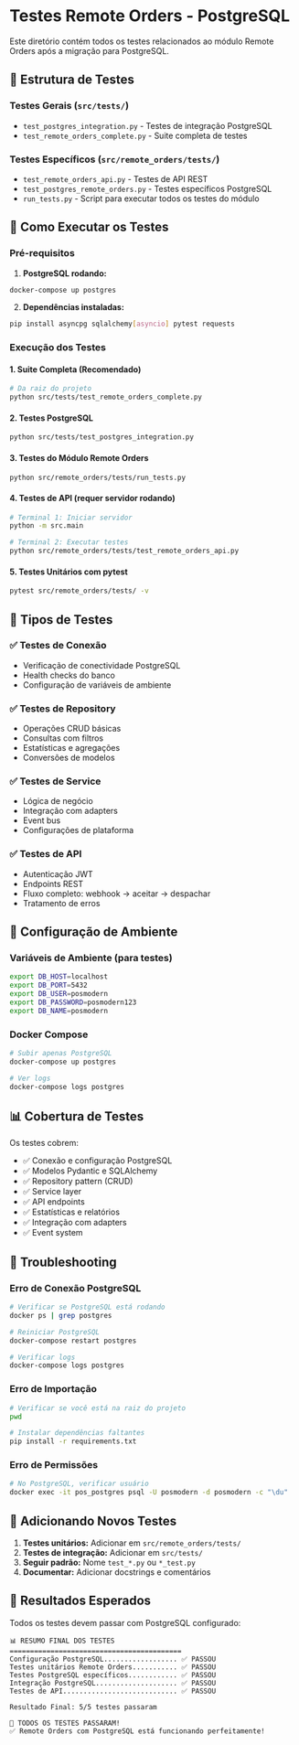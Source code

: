 # Testes Remote Orders - PostgreSQL

Este diretório contém todos os testes relacionados ao módulo Remote Orders após a migração para PostgreSQL.

## 📁 Estrutura de Testes

### Testes Gerais (`src/tests/`)
- `test_postgres_integration.py` - Testes de integração PostgreSQL
- `test_remote_orders_complete.py` - Suite completa de testes

### Testes Específicos (`src/remote_orders/tests/`)
- `test_remote_orders_api.py` - Testes de API REST
- `test_postgres_remote_orders.py` - Testes específicos PostgreSQL
- `run_tests.py` - Script para executar todos os testes do módulo

## 🚀 Como Executar os Testes

### Pré-requisitos

1. **PostgreSQL rodando:**
```bash
docker-compose up postgres
```

2. **Dependências instaladas:**
```bash
pip install asyncpg sqlalchemy[asyncio] pytest requests
```

### Execução dos Testes

#### 1. Suite Completa (Recomendado)
```bash
# Da raiz do projeto
python src/tests/test_remote_orders_complete.py
```

#### 2. Testes PostgreSQL
```bash
python src/tests/test_postgres_integration.py
```

#### 3. Testes do Módulo Remote Orders
```bash
python src/remote_orders/tests/run_tests.py
```

#### 4. Testes de API (requer servidor rodando)
```bash
# Terminal 1: Iniciar servidor
python -m src.main

# Terminal 2: Executar testes
python src/remote_orders/tests/test_remote_orders_api.py
```

#### 5. Testes Unitários com pytest
```bash
pytest src/remote_orders/tests/ -v
```

## 🧪 Tipos de Testes

### ✅ Testes de Conexão
- Verificação de conectividade PostgreSQL
- Health checks do banco
- Configuração de variáveis de ambiente

### ✅ Testes de Repository
- Operações CRUD básicas
- Consultas com filtros
- Estatísticas e agregações
- Conversões de modelos

### ✅ Testes de Service
- Lógica de negócio
- Integração com adapters
- Event bus
- Configurações de plataforma

### ✅ Testes de API
- Autenticação JWT
- Endpoints REST
- Fluxo completo: webhook → aceitar → despachar
- Tratamento de erros

## 🔧 Configuração de Ambiente

### Variáveis de Ambiente (para testes)
```bash
export DB_HOST=localhost
export DB_PORT=5432
export DB_USER=posmodern
export DB_PASSWORD=posmodern123
export DB_NAME=posmodern
```

### Docker Compose
```bash
# Subir apenas PostgreSQL
docker-compose up postgres

# Ver logs
docker-compose logs postgres
```

## 📊 Cobertura de Testes

Os testes cobrem:
- ✅ Conexão e configuração PostgreSQL
- ✅ Modelos Pydantic e SQLAlchemy
- ✅ Repository pattern (CRUD)
- ✅ Service layer
- ✅ API endpoints
- ✅ Estatísticas e relatórios
- ✅ Integração com adapters
- ✅ Event system

## 🐛 Troubleshooting

### Erro de Conexão PostgreSQL
```bash
# Verificar se PostgreSQL está rodando
docker ps | grep postgres

# Reiniciar PostgreSQL
docker-compose restart postgres

# Verificar logs
docker-compose logs postgres
```

### Erro de Importação
```bash
# Verificar se você está na raiz do projeto
pwd

# Instalar dependências faltantes
pip install -r requirements.txt
```

### Erro de Permissões
```bash
# No PostgreSQL, verificar usuário
docker exec -it pos_postgres psql -U posmodern -d posmodern -c "\du"
```

## 📝 Adicionando Novos Testes

1. **Testes unitários:** Adicionar em `src/remote_orders/tests/`
2. **Testes de integração:** Adicionar em `src/tests/`
3. **Seguir padrão:** Nome `test_*.py` ou `*_test.py`
4. **Documentar:** Adicionar docstrings e comentários

## 🎯 Resultados Esperados

Todos os testes devem passar com PostgreSQL configurado:

```
📊 RESUMO FINAL DOS TESTES
==========================================
Configuração PostgreSQL.................. ✅ PASSOU
Testes unitários Remote Orders........... ✅ PASSOU
Testes PostgreSQL específicos............ ✅ PASSOU
Integração PostgreSQL.................... ✅ PASSOU
Testes de API............................ ✅ PASSOU

Resultado Final: 5/5 testes passaram

🎉 TODOS OS TESTES PASSARAM!
✅ Remote Orders com PostgreSQL está funcionando perfeitamente!
```